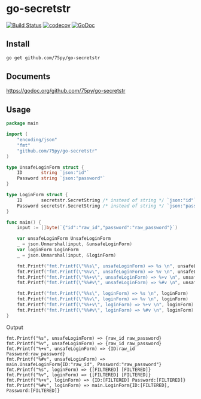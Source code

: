 # go-secretstr

[![Build Status](https://travis-ci.org/75py/go-secretstr.svg?branch=master)](https://travis-ci.org/75py/go-secretstr)
[![codecov](https://codecov.io/gh/75py/go-secretstr/branch/master/graph/badge.svg)](https://codecov.io/gh/75py/go-secretstr)
[![GoDoc](https://godoc.org/github.com/75py/go-secretstr?status.svg)](https://godoc.org/github.com/75py/go-secretstr)

## Install

```bash
go get github.com/75py/go-secretstr
```

## Documents

https://godoc.org/github.com/75py/go-secretstr

## Usage

```go
package main

import (
	"encoding/json"
	"fmt"
	"github.com/75py/go-secretstr"
)

type UnsafeLoginForm struct {
	ID       string `json:"id"`
	Password string `json:"password"`
}

type LoginForm struct {
	ID       secretstr.SecretString /* instead of string */ `json:"id"`
	Password secretstr.SecretString /* instead of string */ `json:"password"`
}

func main() {
	input := []byte(`{"id":"raw_id","password":"raw_password"}`)

	var unsafeLoginForm UnsafeLoginForm
	_ = json.Unmarshal(input, &unsafeLoginForm)
	var loginForm LoginForm
	_ = json.Unmarshal(input, &loginForm)

	fmt.Printf("fmt.Printf(\"%%s\", unsafeLoginForm) => %s \n", unsafeLoginForm)
	fmt.Printf("fmt.Printf(\"%%v\", unsafeLoginForm) => %v \n", unsafeLoginForm)
	fmt.Printf("fmt.Printf(\"%%+v\", unsafeLoginForm) => %+v \n", unsafeLoginForm)
	fmt.Printf("fmt.Printf(\"%%#v\", unsafeLoginForm) => %#v \n", unsafeLoginForm)

	fmt.Printf("fmt.Printf(\"%%s\", loginForm) => %s \n", loginForm)
	fmt.Printf("fmt.Printf(\"%%v\", loginForm) => %v \n", loginForm)
	fmt.Printf("fmt.Printf(\"%%+v\", loginForm) => %+v \n", loginForm)
	fmt.Printf("fmt.Printf(\"%%#v\", loginForm) => %#v \n", loginForm)
}
```

Output
```
fmt.Printf("%s", unsafeLoginForm) => {raw_id raw_password} 
fmt.Printf("%v", unsafeLoginForm) => {raw_id raw_password} 
fmt.Printf("%+v", unsafeLoginForm) => {ID:raw_id Password:raw_password} 
fmt.Printf("%#v", unsafeLoginForm) => main.UnsafeLoginForm{ID:"raw_id", Password:"raw_password"} 
fmt.Printf("%s", loginForm) => {[FILTERED] [FILTERED]} 
fmt.Printf("%v", loginForm) => {[FILTERED] [FILTERED]} 
fmt.Printf("%+v", loginForm) => {ID:[FILTERED] Password:[FILTERED]} 
fmt.Printf("%#v", loginForm) => main.LoginForm{ID:[FILTERED], Password:[FILTERED]} 
```
